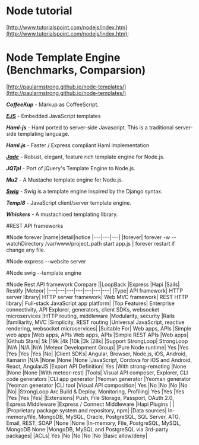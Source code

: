 # Node tutorial
[http://www.tutorialspoint.com/nodejs/index.htm](http://www.tutorialspoint.com/nodejs/index.htm);

# Node Template Engine (Benchmarks, Comparsion)
[http://paularmstrong.github.io/node-templates/](http://paularmstrong.github.io/node-templates/)

***CoffeeKup*** - Markup as CoffeeScript.

***[EJS](https://github.com/tj/ejs)*** - Embedded JavaScript templates

***Haml-js*** - Haml ported to server-side Javascript. This is a traditional server-side templating language.

***Haml.js*** - Faster / Express compliant Haml implementation

***[Jade](http://jade-lang.com/)*** - Robust, elegant, feature rich template engine for Node.js.

***JQTpl*** - Port of jQuery's Template Engine to Node.js.

***Mu2*** - A Mustache template engine for Node.js.

***[Swig](https://github.com/paularmstrong/swig)*** - Swig is a template engine inspired by the Django syntax.

***Templ8*** - JavaScript client/server template engine.

***Whiskers*** - A mustachioed templating library.

#REST API frameworks

#Node forever
|name|detail|notice
|---|---|---|
|forever| forever -w --watchDirectory /var/www/project_path start app.js | forever restart if change any file.

#Node express --website server

#Node swig --template engine

#Node Rest API framework Compare
||LoopBack	|Express	|Hapi	|Sails|	Restify	|Meteor|
|---|---|---|---|---|---|---|
|Type|	API framework|	HTTP server library|	HTTP server framework|	Web MVC framework|	REST HTTP library|	Full-stack JavaScript app platform|
|Top Features|	Enterprise connectivity, API Explorer, generators, client SDKs, websocket microservices	|HTTP routing, middleware	|Modularity, security	|Rails |familiarity, MVC	|Simplicity, REST routing	|Universal JavaScript, reactive rendering, websocket microservices|
|Suitable For|	Web apps, APIs	|Simple web apps	|Web apps, APIs	Web apps, APIs	|Simple REST APIs	|Web apps|
|Github Stars|	5k	|19k	|4k	|10k	|3k	|28k|
|Support	StrongLoop|	StrongLoop	|N/A	|N/A	|N/A	|Meteor Development Group|
|Pure Node runtime|	Yes	|Yes	|Yes	|Yes	|Yes	|No|
|Client SDKs|	Angular, Browser, Node.js, iOS, Android, Xamarin	|N/A	|None	|None	|None	|JavaScript, Cordova for iOS and Android, React, AngularJS
|Export API Definition|	Yes	|With strong-remoting	|None	|None	|None	|With meteor-rest|
|Tools|	Visual API composer, Explorer, CLI code generators	|CLI app generator	|Yeoman generator	|Yeoman generator	|Yeoman generator	|CLI tool
|Visual API composition|	Yes	|No	|No	|No	|No	|No|
|StrongLoop Arc Build & Deploy, Monitoring, Profiling|	Yes	|Yes	|Yes	|Yes	|Yes	|Yes|
|Extensions|	Push, File Storage, Passport, OAuth 2.0, Express Middleware	|Express / Connect Middleware	|Hapi Plugins	|	|	|Proprietary package system and repository, npm|
|Data sources|	In-memory/file, MongoDB, MySQL, Oracle, PostgreSQL, SQL Server, ATG, Email, REST, SOAP	|None	|None	|In-memory, File, PostgreSQL, MySQL, MongoDB	None	|MongoDB, MySQL and PostgreSQL via 3rd-party packages|
|ACLs|	Yes	|No	|No	|No	|No	|Basic allow/deny|
